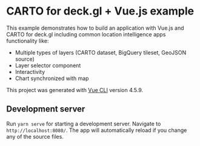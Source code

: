 # CARTO for deck.gl + Vue.js example

This example demonstrates how to build an application with Vue.js and CARTO for deck.gl including common location intelligence apps functionality like:

- Multiple types of layers (CARTO dataset, BigQuery tileset, GeoJSON source)
- Layer selector component
- Interactivity
- Chart synchronized with map

This project was generated with [Vue CLI](https://cli.vuejs.org/) version 4.5.9.

## Development server

Run `yarn serve` for starting a development server. Navigate to `http://localhost:8080/`. The app will automatically reload if you change any of the source files.
